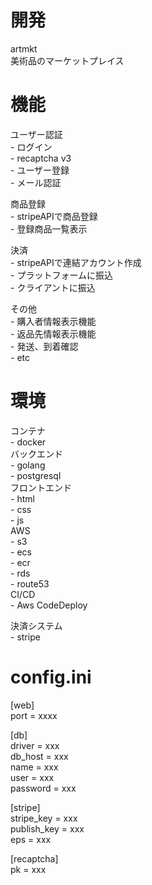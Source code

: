 # 開発
artmkt  
美術品のマーケットプレイス

# 機能
ユーザー認証  
    - ログイン  
        - recaptcha v3  
    - ユーザー登録  
        - メール認証  

商品登録  
    - stripeAPIで商品登録  
    - 登録商品一覧表示  

決済  
    - stripeAPIで連結アカウント作成  
    - プラットフォームに振込  
    - クライアントに振込  

その他  
    - 購入者情報表示機能  
    - 返品先情報表示機能  
    - 発送、到着確認  
    - etc  
  


# 環境
コンテナ  
    - docker  
バックエンド  
    - golang  
    - postgresql  
フロントエンド  
    - html  
    - css  
    - js  
AWS  
    - s3  
    - ecs  
    - ecr  
    - rds  
    - route53  
CI/CD  
    - Aws CodeDeploy  

決済システム  
    - stripe    
  
# config.ini
  
[web]  
port = xxxx  
  
[db]  
driver = xxx  
db_host = xxx  
name = xxx  
user = xxx  
password = xxx  
  
[stripe]  
stripe_key = xxx  
publish_key = xxx  
eps = xxx  

[recaptcha]  
pk = xxx   
